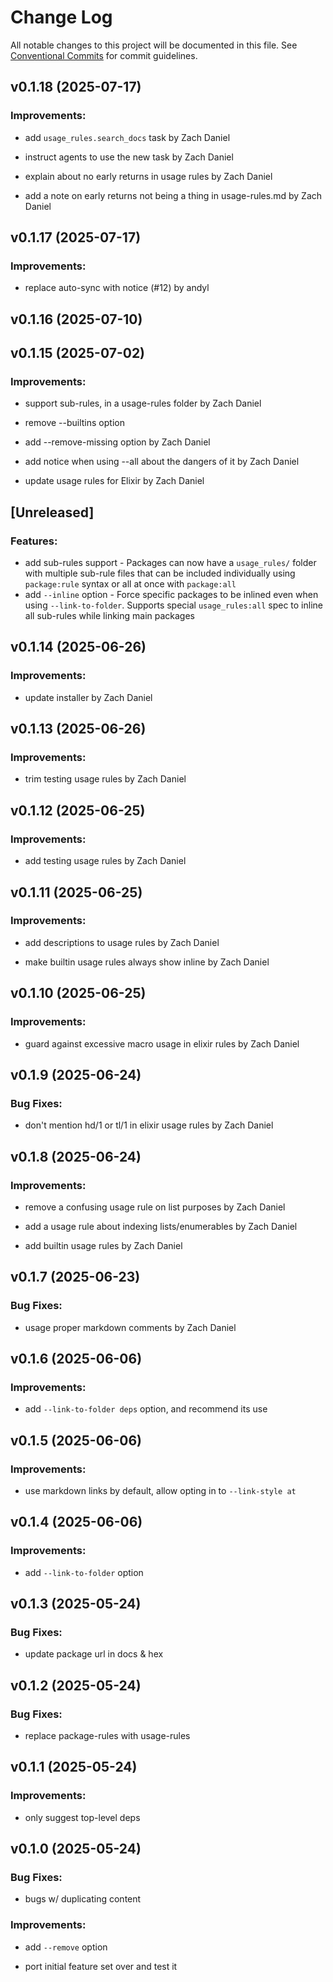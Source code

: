 # Change Log

All notable changes to this project will be documented in this file.
See [Conventional Commits](Https://conventionalcommits.org) for commit guidelines.

<!-- changelog -->

## v0.1.18 (2025-07-17)




### Improvements:

* add `usage_rules.search_docs` task by Zach Daniel

* instruct agents to use the new task by Zach Daniel

* explain about no early returns in usage rules by Zach Daniel

* add a note on early returns not being a thing in usage-rules.md by Zach Daniel

## v0.1.17 (2025-07-17)




### Improvements:

* replace auto-sync with notice (#12) by andyl

## v0.1.16 (2025-07-10)




## v0.1.15 (2025-07-02)




### Improvements:

* support sub-rules, in a usage-rules folder by Zach Daniel

* remove --builtins option

* add --remove-missing option by Zach Daniel

* add notice when using --all about the dangers of it by Zach Daniel

* update usage rules for Elixir by Zach Daniel

## [Unreleased]

### Features:

* add sub-rules support - Packages can now have a `usage_rules/` folder with multiple sub-rule files that can be included individually using `package:rule` syntax or all at once with `package:all`
* add `--inline` option - Force specific packages to be inlined even when using `--link-to-folder`. Supports special `usage_rules:all` spec to inline all sub-rules while linking main packages

## v0.1.14 (2025-06-26)




### Improvements:

* update installer by Zach Daniel

## v0.1.13 (2025-06-26)




### Improvements:

* trim testing usage rules by Zach Daniel

## v0.1.12 (2025-06-25)




### Improvements:

* add testing usage rules by Zach Daniel

## v0.1.11 (2025-06-25)




### Improvements:

* add descriptions to usage rules by Zach Daniel

* make builtin usage rules always show inline by Zach Daniel

## v0.1.10 (2025-06-25)




### Improvements:

* guard against excessive macro usage in elixir rules by Zach Daniel

## v0.1.9 (2025-06-24)




### Bug Fixes:

* don't mention hd/1 or tl/1 in elixir usage rules by Zach Daniel

## v0.1.8 (2025-06-24)




### Improvements:

* remove a confusing usage rule on list purposes by Zach Daniel

* add a usage rule about indexing lists/enumerables by Zach Daniel

* add builtin usage rules by Zach Daniel

## v0.1.7 (2025-06-23)




### Bug Fixes:

* usage proper markdown comments by Zach Daniel

## v0.1.6 (2025-06-06)




### Improvements:

* add `--link-to-folder deps` option, and recommend its use

## v0.1.5 (2025-06-06)




### Improvements:

* use markdown links by default, allow opting in to `--link-style at`

## v0.1.4 (2025-06-06)




### Improvements:

* add `--link-to-folder` option

## v0.1.3 (2025-05-24)




### Bug Fixes:

* update package url in docs & hex

## v0.1.2 (2025-05-24)




### Bug Fixes:

* replace package-rules with usage-rules

## v0.1.1 (2025-05-24)




### Improvements:

* only suggest top-level deps

## v0.1.0 (2025-05-24)




### Bug Fixes:

* bugs w/ duplicating content

### Improvements:

* add `--remove` option

* port initial feature set over and test it
